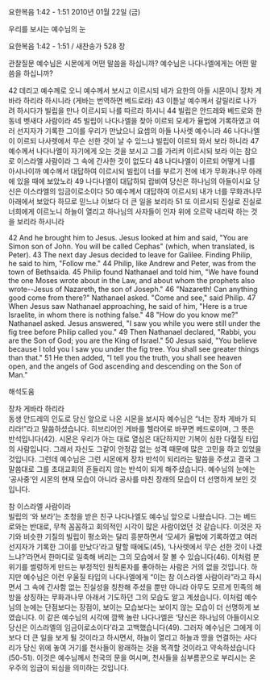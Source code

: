 요한복음 1:42 - 1:51 
2010년 01월 22일 (금)

우리를 보시는 예수님의 눈



요한복음 1:42 - 1:51 / 새찬송가 528 장


관찰질문
예수님은 시몬에게 어떤 말씀을 하십니까?
예수님은 나다나엘에게는 어떤 말씀을 하십니까?

42 데리고 예수께로 오니 예수께서 보시고 이르시되 네가 요한의 아들 시몬이니 장차 게바라 하리라 하시니라 (게바는 번역하면 베드로라) 43 이튿날 예수께서 갈릴리로 나가려 하시다가 빌립을 만나 이르시되 나를 따르라 하시니 44 빌립은 안드레와 베드로와 한 동네 벳새다 사람이라 45 빌립이 나다나엘을 찾아 이르되 모세가 율법에 기록하였고 여러 선지자가 기록한 그이를 우리가 만났으니 요셉의 아들 나사렛 예수니라 46 나다나엘이 이르되 나사렛에서 무슨 선한 것이 날 수 있느냐 빌립이 이르되 와서 보라 하니라 47 예수께서 나다나엘이 자기에게 오는 것을 보시고 그를 가리켜 이르시되 보라 이는 참으로 이스라엘 사람이라 그 속에 간사한 것이 없도다 
48 나다나엘이 이르되 어떻게 나를 아시나이까 예수께서 대답하여 이르시되 빌립이 너를 부르기 전에 네가 무화과나무 아래에 있을 때에 보았노라 49 나다나엘이 대답하되 랍비여 당신은 하나님의 아들이시요 당신은 이스라엘의 임금이로소이다 50 예수께서 대답하여 이르시되 내가 너를 무화과나무 아래에서 보았다 하므로 믿느냐 이보다 더 큰 일을 보리라 51 또 이르시되 진실로 진실로 너희에게 이르노니 하늘이 열리고 하나님의 사자들이 인자 위에 오르락 내리락 하는 것을 보리라 하시니라 

42 And he brought him to Jesus. Jesus looked at him and said, "You are Simon son of John. You will be called Cephas" (which, when translated, is Peter). 43 The next day Jesus decided to leave for Galilee. Finding Philip, he said to him, "Follow me." 
44 Philip, like Andrew and Peter, was from the town of Bethsaida. 45 Philip found Nathanael and told him, "We have found the one Moses wrote about in the Law, and about whom the prophets also wrote--Jesus of Nazareth, the son of Joseph." 
46 "Nazareth! Can anything good come from there?" Nathanael asked. "Come and see," said Philip. 47 When Jesus saw Nathanael approaching, he said of him, "Here is a true Israelite, in whom there is nothing false." 48 "How do you know me?" Nathanael asked. Jesus answered, "I saw you while you were still under the fig tree before Philip called you." 49 Then Nathanael declared, "Rabbi, you are the Son of God; you are the King of Israel." 50 Jesus said, "You believe because I told you I saw you under the fig tree. You shall see greater things than that." 51 He then added, "I tell you the truth, you shall see heaven open, and the angels of God ascending and descending on the Son of Man."

해석도움





장차 게바라 하리라  
동생 안드레의 인도로 당신 앞으로 나온 시몬을 보시자 예수님은 “너는 장차 게바가 되리라!”라고 말씀하셨습니다. 히브리어인 게바를 헬라어로 바꾸면 베드로이며, 그 뜻은 반석입니다(42). 시몬은 우리가 아는 대로 열심은 대단하지만 기복이 심한 다혈질 타입의 사람입니다. 그래서 자신도 그같이 안정감 없는 성격 때문에 많은 고민을 하고 있었을 것입니다. 그런데 예수님은 그런 시몬에게 장차 반석이 되리라는 말씀을 주셨고 결국 그 말씀대로 그를 초대교회의 흔들리지 않는 반석이 되게 해주셨습니다. 예수님의 눈에는 ‘공사중’인 시몬의 현재 모습이 아니라 공사를 마친 장래의 모습이 더 선명하게 보인 것입니다. 

참 이스라엘 사람이라  
빌립의 ‘와 보라’는 초청을 받은 친구 나다나엘도 예수님 앞으로 나왔습니다. 그는 베드로와는 반대로, 무척 꼼꼼하고 회의적인 시각이 많은 사람이었던 것 같습니다. 이것은 자기와 비슷한 기질의 빌립이 평소와는 달리 흥분하면서 ‘모세가 율법에 기록하였고 여러 선지자가 기록한 그이를 만났다’라고 말할 때에도(45), ‘나사렛에서 무슨 선한 것이 나겠느냐?’라면서 한마디로 일축해 버리는 그의 모습에서 잘 볼 수 있습니다(46). 이처럼 분위기를 썰렁하게 만드는 부정적인 원칙론자를 좋아하는 사람은 거의 없을 것입니다. 하지만 예수님은 이런 우울질 타입의 나다나엘에게 “이는 참 이스라엘 사람이라”라고 하시면서 그 속에 간사함 없는 진실성을 칭찬해 주셨을 뿐만 아니라 아무도 모르게 민족의 해방을 상징하는 무화과나무 아래서 기도하던 그의 모습도 알고 계셨습니다. 이처럼 예수님의 눈에는 단점보다는 장점이, 보이는 모습보다는 보이지 않는 모습이 더 선명하게 보였습니다. 이 같은 예수님의 시각에 깜짝 놀란 나다나엘은 ‘당신은 하나님의 아들이시오 당신은 이스라엘의 임금이로소이다’라고 고백했습니다(49). 그러자 예수님은 그에게 이보다 더 큰 일을 보게 될 것이라고 하시면서, 하늘이 열리고 하늘과 땅을 연결하는 사다리가 당신 위에 놓여 거기를 천사들이 왕래하는 것을 목격할 것이라고 약속하셨습니다(50-51). 이것은 예수님께서 천국의 문을 여시며, 천사들을 심부름꾼으로 부리시는 온 우주의 임금이 되심을 의미하는 것입니다.